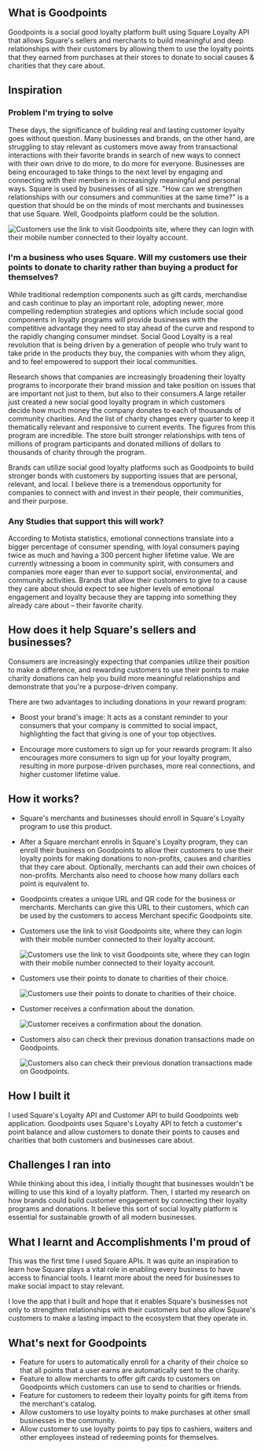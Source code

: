 ## What is Goodpoints

Goodpoints is a social good loyalty platform built using Square Loyalty API that allows Square's sellers and merchants to build meaningful and deep relationships with their customers by allowing them to use the loyalty points that they earned from purchases at their stores to donate to social causes & charities that they care about.

## Inspiration

### Problem I'm trying to solve

These days, the significance of building real and lasting customer loyalty goes without question. Many businesses and brands, on the other hand, are struggling to stay relevant as customers move away from transactional interactions with their favorite brands in search of new ways to connect with their own drive to do more, to do more for everyone. Businesses are being encouraged to take things to the next level by engaging and connecting with their members in increasingly meaningful and personal ways. Square is used by businesses of all size. "How can we strengthen relationships with our consumers and communities at the same time?" is a question that should be on the minds of most merchants and businesses that use Square. Well, Goodpoints platform could be the solution.

  
![Customers use the link to visit Goodpoints site, where they can login with their mobile number connected to their loyalty account.](https://challengepost-s3-challengepost.netdna-ssl.com/photos/production/software_photos/001/750/064/datas/original.png)


### I'm a business who uses Square. Will my customers use their points to donate to charity rather than buying a product for themselves?

While traditional redemption components such as gift cards, merchandise and cash continue to play an important role, adopting newer, more compelling redemption strategies and options which include social good components in loyalty programs will provide businesses with the competitive advantage they need to stay ahead of the curve and respond to the rapidly changing consumer mindset. Social Good Loyalty is a real revolution that is being driven by a generation of people who truly want to take pride in the products they buy, the companies with whom they align, and to feel empowered to support their local communities. 

Research shows that companies are increasingly broadening their loyalty programs to incorporate their brand mission and take position on issues that are important not just to them, but also to their consumers.A large retailer just created a new social good loyalty program in which customers decide how much money the company donates to each of thousands of community charities. And the list of charity changes every quarter to keep it thematically relevant and responsive to current events. The figures from this program are incredible. The store built stronger relationships with tens of millions of program participants and donated millions of dollars to thousands of charity through the program.

Brands can utilize social good loyalty platforms such as Goodpoints to build stronger bonds with customers by supporting issues that are personal, relevant, and local. I believe there is a tremendous opportunity for companies to connect with and invest in their people, their communities, and their purpose. 


### Any Studies that support this will work?

According to Motista statistics, emotional connections translate into a bigger percentage of consumer spending, with loyal consumers paying twice as much and having a 300 percent higher lifetime value. We are currently witnessing a boom in community spirit, with consumers and companies more eager than ever to support social, environmental, and community activities. Brands that allow their customers to give to a cause they care about should expect to see higher levels of emotional engagement and loyalty because they are tapping into something they already care about – their favorite charity. 


## How does it help Square's sellers and businesses?

Consumers are increasingly expecting that companies utilize their position to make a difference, and rewarding customers to use their points to make charity donations can help you build more meaningful relationships and demonstrate that you're a purpose-driven company.

There are two advantages to including donations in your reward program:

- Boost your brand's image: It acts as a constant reminder to your consumers that your company is committed to social impact, highlighting the fact that giving is one of your top objectives.

- Encourage more customers to sign up for your rewards program: It also encourages more consumers to sign up for your loyalty program, resulting in more purpose-driven purchases, more real connections, and higher customer lifetime value.

## How it works?

- Square's merchants and businesses should enroll in Square's Loyalty program to use this product. 
- After a Square merchant enrolls in Square's Loyalty program, they can enroll their business on Goodpoints to allow their customers to use their loyalty points for making donations to non-profits, causes and charities that they care about. Optionally, merchants can add their own choices of non-profits. Merchants also need to choose how many dollars each point is equivalent to.
- Goodpoints creates a unique URL and QR code for the business or merchants. Merchants can give this URL to their customers, which can be used by the customers to access Merchant specific Goodpoints site.
- Customers use the link to visit Goodpoints site, where they can login with their mobile number connected to their loyalty account.
  
    ![Customers use the link to visit Goodpoints site, where they can login with their mobile number connected to their loyalty account.](https://challengepost-s3-challengepost.netdna-ssl.com/photos/production/software_photos/001/750/067/datas/original.png)

- Customers use their points to donate to charities of their choice.
  
  ![Customers use their points to donate to charities of their choice. ](https://challengepost-s3-challengepost.netdna-ssl.com/photos/production/software_photos/001/750/066/datas/original.png)

- Customer receives a confirmation about the donation. 
  
  ![Customer receives a confirmation about the donation.](https://challengepost-s3-challengepost.netdna-ssl.com/photos/production/software_photos/001/750/065/datas/original.png)

- Customers also can check their previous donation transactions made on Goodpoints.

    ![Customers also can check their previous donation transactions made on Goodpoints.](https://challengepost-s3-challengepost.netdna-ssl.com/photos/production/software_photos/001/750/068/datas/original.png)

## How I built it

I used Square's Loyalty API and Customer API to build Goodpoints web application. Goodpoints uses Square's Loyalty API to fetch a customer's point balance and allow customers to donate their points to causes and charities that both customers and businesses care about.

## Challenges I ran into

While thinking about this idea, I initially thought that businesses wouldn't be willing to use this kind of a loyalty platform. Then, I started my research on how brands could build customer engagement by connecting their loyalty programs and donations. It believe this sort of social loyalty platform is essential for sustainable growth of all modern businesses.

## What I learnt and Accomplishments I'm proud of

This was the first time I used Square APIs. It was quite an inspiration to learn how Square plays a vital role in enabling every business to have access to financial tools. I learnt more about the need for businesses to make social impact to stay relevant. 

I love the app that I built and hope that it enables Square's businesses not only to strengthen relationships with their customers but also allow Square's customers to make a lasting impact to the ecosystem that they operate in.

## What's next for Goodpoints
- Feature for users to automatically enroll for a charity of their choice so that all points that a user earns are automatically sent to the charity.
- Feature to allow merchants to offer gift cards to customers on Goodpoints which customers can use to send to charities or friends.
- Feature for customers to redeem their loyalty points for gift items from the merchant's catalog.
- Allow customers to use loyalty points to make purchases at other small businesses in the community.
- Allow customer to use loyalty points to pay tips to cashiers, waiters and other employees instead of redeeming points for themselves.
